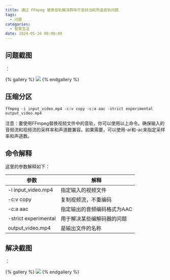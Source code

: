 ```yaml
---
title: 通过 FFmpeg 替换音轨解决群晖不支持当前所选音轨问题
tags:
  - 问题
categories:
  - 智慧生活
date: 2024-05-16 00:00:00
---
```


> 

<!-- more -->

## 问题截图

：

{% gallery %}
![](https://cdn.dusays.com/2024/05/704-1.jpg)
{% endgallery %}

## 压缩分区

```
ffmpeg -i input_video.mp4 -c:v copy -c:a aac -strict experimental output_video.mp4
```

注意：要使用FFmpeg替换视频文件中的音轨，你可以使用以上命令。确保输入的音频流和视频流的采样率和声道数兼容。如果需要，可以使用-ar和-ac来指定采样率和声道数。

## 命令解释

这里的参数解释如下：

| 参数 | 解释 |
| - | - |
| -i input_video.mp4 | 指定输入的视频文件 |
| -c:v copy | 复制视频流，不重编码 |
| -c:a aac | 指定输出的音频编码格式为AAC |
| -strict experimental | 用于解决某些编解码器的问题 |
| output_video.mp4 | 是输出文件的名称 |

## 解决截图

：

{% gallery %}
![](https://cdn.dusays.com/2024/05/704-2.jpg)
{% endgallery %}